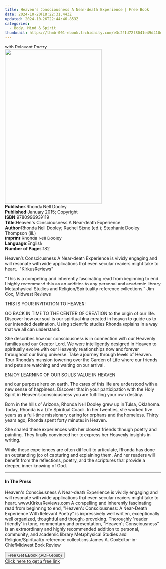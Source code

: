 ```yaml
---
title: Heaven's Consciousness A Near-death Experience | Free Book
date: 2024-10-20T18:22:31.443Z
updated: 2024-10-26T22:44:46.853Z
categories:
  - Body, Mind & Spirit
thumbnail: https://thmb-001-ebook.techidaily.com/e3c291d72f8041e49d410d13b70f471f14d29001a21a396edd599462606795db.jpg
---
```

<main id="book-container">
  <div class="flex flex-col">
    <div class="book-brief flex-1 py-6 px-4 sm:p-6 md:py-10 md:px-8">
      <!-- brief-->
      <div class="book-brief-main">with Relevant Poetry</div>
    </div>
    <div
      class="book-meta-info flex-1 grid gap-4 col-start-1 col-end-3 row-start-1 sm:mb-6 sm:grid-cols-4 lg:gap-6 lg:col-start-2 lg:row-end-6 lg:row-span-6 lg:mb-0"
    >
      <div
        class="book-meta-info-left place-content-center mt-4 p-4 text-sm leading-6 col-start-2 col-span-2 dark:text-slate-400"
      >
        <img
          class="w-full h-500 object-cover rounded-lg sm:h-255 sm:col-span-2 lg:col-span-full"
          src="https://img-001-ebook.techidaily.com/34d21c97099e107568d9444776e80c8a4654f43da14a2e37090c3deaa3337ce8.jpg"
          alt=""
          width="312"
          height="500"
        />
      </div>
      <div
        class="book-meta-info-right mt-2 col-start-1 row-start-2 col-span-3 self-center"
      >
        <!-- meta data  -->
        <div class="flex flex-col px-4 md:px-8">
          <div class="flex-1">
            <strong>Publisher</strong>:<span class="px-2"
              >Rhonda Nell Dooley</span
            >
          </div>
          <div class="flex-1">
            <strong>Published</strong>:<span class="px-2"
              >January 2015; Copyright</span
            >
          </div>
          <div class="flex-1">
            <strong>ISBN</strong>:<span class="px-2">9780996939119</span>
          </div>
          <div class="flex-1">
            <strong>Title</strong>:<span class="px-2"
              >Heaven&#39;s Consciousness A Near-death Experience</span
            >
          </div>
          <div class="flex-1">
            <strong>Author</strong>:<span class="px-2"
              >Rhonda Nell Dooley; Rachel Stone (ed.); Stephanie Dooley Thompson
              (ill.)</span
            >
          </div>
          <div class="flex-1">
            <strong>Imprint</strong>:<span class="px-2"
              >Rhonda Nell Dooley</span
            >
          </div>
          <div class="flex-1">
            <strong>Language</strong>:<span class="px-2">English</span>
          </div>
          <div class="flex-1">
            <strong>Number of Pages</strong>:<span class="px-2">182</span>
          </div>
        </div>
      </div>
    </div>
    <div class="book-description flex-1 py-6 px-4 sm:p-6 md:py-10 md:px-8">
      <div class="book-description-main">
        <div accordion-content="" id="description">
          <p>
            Heaven’s Consciousness A Near-death Experience is vividly engaging
            and will resonate with wide applications that even secular readers
            might take to heart. &nbsp;"KirkusReviews"
          </p>
          <p>
            “This is a compelling and inherently fascinating read from beginning
            to end. I highly recommend this as an addition to any personal and
            academic library Metaphysical Studies and Religion/Spirituality
            reference collections.”&nbsp;Jim Cox, Midwest Reviews
          </p>
          <p>THIS IS YOUR INVITATION TO HEAVEN!</p>
          <p>
            GO BACK IN TIME TO THE CENTER OF CREATION to the origin of our life.
            Discover how our soul is our spiritual dna created in heaven to
            guide us to our intended destination. Using scientific studies
            Rhonda explains in a way that we all can understand.
          </p>
          <p>
            She describes how our consciousness is in connection with our
            Heavenly families and our Creator Lord. We were intelligently
            designed in Heaven to spiritually evolve with our Heavenly
            relationships now and forever throughout our living universe. Take a
            journey through levels of Heaven. Tour Rhonda’s mansion towering
            over the Garden of Life where our friends and pets are watching and
            waiting on our arrival.
          </p>
          <p>ENJOY LEARNING OF OUR SOULS VALUE IN HEAVEN</p>
          <p>
            and our purpose here on earth. The cares of this life are understood
            with a new sense of happiness. Discover that in your participation
            with the Holy Spirit in Heaven’s consciousness you are fulfilling
            your own destiny.
          </p>
          <p>
            Born in the hills of Arizona, Rhonda Nell Dooley grew up in Tulsa,
            Oklahoma. Today, Rhonda is a Life Spiritual Coach. In her twenties,
            she worked five years as a full-time missionary caring for orphans
            and the homeless. Thirty years ago, Rhonda spent forty minutes in
            Heaven.
          </p>
          <p>
            She shared these experiences with her closest friends through poetry
            and painting. They finally convinced her to express her Heavenly
            insights in writing.
          </p>
          <p>
            While these experiences are often difficult to articulate, Rhonda
            has done an outstanding job of capturing and explaining them. And
            her readers will benefit from the reflections, poetry, and the
            scriptures that provide a deeper, inner knowing of God.
          </p>
        </div>
        <div class="accordion-fader"></div>
      </div>
    </div>
    <div class="book-excerpts flex-1 py-6 px-4 sm:p-6 md:py-10 md:px-8">
      <!-- excerpts-->
      <div class="book-excerpts-main">
        <hr />
        <h4 class="placeholder placeholder-heading">
          <span>In The Press</span>
        </h4>
        <p>
          Heaven's Consciousness A Near-death Experience is vividly engaging and
          will resonate with wide applications that even secular readers might
          take to heart. www.KirkusReviews.com A compelling and inherently
          fascinating read from beginning to end, "Heaven's Consciousness: A
          Near-Death Experience With Relevant Poetry" is impressively well
          written, exceptionally well organized, thoughtful and
          thought-provoking. Thoroughly 'reader friendly' in tone, commentary
          and presentation, "Heaven's Consciousness" is an extraordinary and
          highly recommended addition to personal, community, and academic
          library Metaphysical Studies and Religion/Spirituality reference
          collections.James A. CoxEditor-in-ChiefMidwest Book Review
        </p>
      </div>
    </div>
    <div
      class="book-about-author flex-1 py-6 px-4 sm:p-6 md:py-10 md:px-8"
    ></div>
    <div class="book-free-get flex-1 py-6 px-4 sm:p-6 md:py-10 md:px-8">
      <button
        id="btn-free-get"
        class="bg-blue-500 hover:bg-blue-700 text-white font-bold py-2 px-4 rounded"
      >
        Free Get EBook (.PDF/.epub)
      </button>
      <div id="countdown-display" class="px-2 text-lg mt-2"></div>
      <a
        id="free-link"
        class="hidden bg-blue-500 hover:bg-blue-700 text-white font-bold py-2 px-4 rounded"
        href="https://www.ebooks.com/en-us/book/209842090/heaven-s-consciousness-a-near-death-experience/rhonda-nell-dooley/"
        target="_blank"
        >Click here to get a free link</a
      >
    </div>
    <script>
      let countdownTime = 0;
      let countdownInterval = null;
      document
        .getElementById('btn-free-get')
        .addEventListener('click', startCountdown);
      function startCountdown() {
        countdownTime = new Date().getTime() + 60000 * 3;
        countdownInterval = setInterval(updateCountdown, 1000);
        document.getElementById('btn-free-get').disabled = true;
        document
          .getElementById('btn-free-get')
          .classList.add('bg-gray-500', 'cursor-not-allowed');
      }
      function updateCountdown() {
        let currentTime = new Date().getTime();
        let timeLeft = countdownTime - currentTime;
        let secondsLeft = Math.floor(timeLeft / 1000);
        document.getElementById('countdown-display').innerHTML =
          `Remaining time: ${secondsLeft} seconds.`;
        if (secondsLeft <= 0) {
          clearInterval(countdownInterval);
          document.getElementById('btn-free-get').classList.add('hidden');
          document.getElementById('free-link').classList.remove('hidden');
          document.getElementById('countdown-display').innerHTML = '';
        }
      }
    </script>
  </div>
</main>

<ins class="adsbygoogle"
      style="display:block"
      data-ad-client="ca-pub-7571918770474297"
      data-ad-slot="8358498916"
      data-ad-format="auto"
      data-full-width-responsive="true"></ins>
    